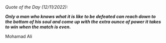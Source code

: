 *Quote of the Day (12/11/2022):*

_**Only a man who knows what it is like to be defeated can reach down to the bottom of his soul and come up with the extra ounce of power it takes to win when the match is even.**_

Mohamad Ali